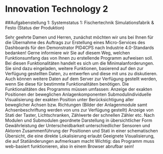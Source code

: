 # Innovation Technology 2
##Aufgabenstellung 1: Systemstatus  1:  Fischertechnik  Simulationsfabrik  & Festo (Status der Produktion)

Sehr geehrte Damen und Herren,
zunächst möchten wir uns bei Ihnen für die Übernahme des Auftrags zur Erstellung eines Micro-Services des Dashboards für den Demonstrator PID4CPS nach Industrie 4.0-Standards bedanken! Gerne informiere wir Sie auf diesem Weg, welchen Funktionsumfang das von Ihnen zu erstellende Programm aufweisen soll. Bei diesen Funktionalitäten handelt es sich um die Minimalanforderungen. Sie sind dazu eingeladen, weitere Funktionen, basierend auf den zur Verfügung gestellten Daten, zu entwerfen und diese mit uns zu diskutieren. Auch können weitere Daten auf dem Server zur Verfügung gestellt werden, wenn Sie diese für bestimmte Funktionalitäten benötigen. Die Funktionalitäten des Programms müssen umfassen:
Anzeige der exakten Positionen der beweglichen Anlagenkomponenten
Submodulindividuelle Visualisierung der exakten Position unter Berücksichtigung aller beweglicher Achsen bzw. Richtungen (Bilder der Anlagenmodule samt Achsenbeschriftung werden von uns zur Verfügung gestellt)
Anzeige von Stati der Taster, Lichtschranken, Zählwerte der schnellen Zähler etc.
Nach Modulen und Submodulen geordnete Darstellung in übersichtlicher Form
Gewährleistung der Unterscheidbarkeit unterschiedlicher Sensoren und Aktoren
Zusammenführung der Positionen und Stati in einer schematischen Übersicht, die eine direkte Lokalisierung erlaubt
Geeignete Visualisierung, die auf Statiänderungen aufmerksam macht
Wichtig: das Programm muss web-basiert funktionieren, also in einem Browser abrufbar sein!
